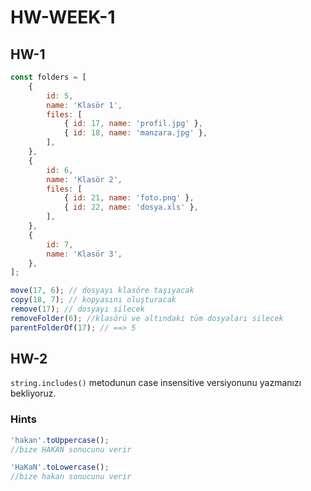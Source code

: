 # HW-WEEK-1

## HW-1

```js
const folders = [
	{
		id: 5,
		name: 'Klasör 1',
		files: [
			{ id: 17, name: 'profil.jpg' },
			{ id: 18, name: 'manzara.jpg' },
		],
	},
	{
		id: 6,
		name: 'Klasör 2',
		files: [
			{ id: 21, name: 'foto.png' },
			{ id: 22, name: 'dosya.xls' },
		],
	},
	{
		id: 7,
		name: 'Klasör 3',
	},
];

move(17, 6); // dosyayı klasöre taşıyacak
copy(18, 7); // kopyasını oluşturacak
remove(17); // dosyayı silecek
removeFolder(6); //klasörü ve altındaki tüm dosyaları silecek
parentFolderOf(17); // ==> 5
```

## HW-2

`string.includes()` metodunun case insensitive versiyonunu yazmanızı bekliyoruz.

### Hints

```js
'hakan'.toUppercase();
//bize HAKAN sonucunu verir

'HaKaN'.toLowercase();
//bize hakan sonucunu verir
```
